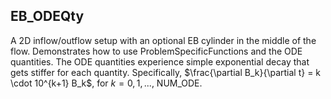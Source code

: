 ## EB\_ODEQty
A 2D inflow/outflow setup with an optional EB cylinder in the middle of the flow. Demonstrates how to use ProblemSpecificFunctions and the ODE quantities.  The ODE quantities experience simple exponential decay that gets stiffer for each quantity.  Specifically, $\frac{\partial B_k}{\partial t} = k \cdot 10^{k+1} B_k$, for $k = 0, 1, ...,$ NUM_ODE.
